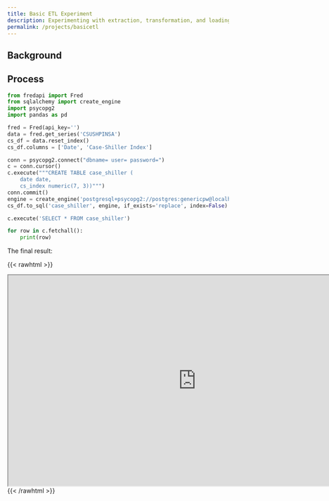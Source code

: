 ```yaml
---
title: Basic ETL Experiment
description: Experimenting with extraction, transformation, and loading with SQL, Python, and Tableau
permalink: /projects/basicetl
---
```

## Background

## Process
```python
from fredapi import Fred
from sqlalchemy import create_engine
import psycopg2
import pandas as pd

fred = Fred(api_key='')
data = fred.get_series('CSUSHPINSA')
cs_df = data.reset_index()
cs_df.columns = ['Date', 'Case-Shiller Index']

conn = psycopg2.connect("dbname= user= password=")
c = conn.cursor()
c.execute("""CREATE TABLE case_shiller (
    date date,
    cs_index numeric(7, 3))""")
conn.commit()
engine = create_engine('postgresql+psycopg2://postgres:genericpw@localhost:1111/db')
cs_df.to_sql('case_shiller', engine, if_exists='replace', index=False)

c.execute('SELECT * FROM case_shiller')

for row in c.fetchall():
    print(row)
```
The final result:

{{< rawhtml >}}
<iframe src="https://public.tableau.com/views/Case-ShillerIndex_16339121605040/Cash-ShillerIndexSince1987?:showVizHome=no&:embed=true"
 width="854" height="480"></iframe>
{{< /rawhtml >}}
